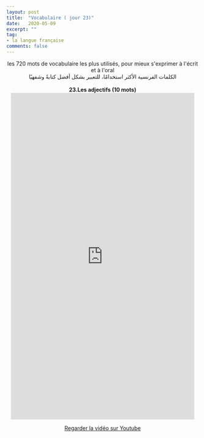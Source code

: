 ```yaml
---
layout: post
title:  "Vocabulaire ( jour 23)"
date:   2020-05-09
excerpt: ""
tag:
- la langue française
comments: false
---
```

 <center>     les 720 mots de vocabulaire les plus utilisés, pour mieux s'exprimer à l'écrit et à l'oral <br> الكلمات الفرنسية الأكثر استخدامًا، للتعبير بشكل أفضل كتابةً وشفهيًا <br><br>     <strong> 23.Les adjectifs (10 mots)</strong>     <br> <iframe width="480" height="853" src="https://www.youtube.com/embed/rJKH2k_5M_k" title="youtube video player" frameborder="0" allow="accelerometer, autoplay, clipboard-write, encrypted-media, gyroscope, picture-in-picture, web-share" allowfullscreen></iframe>     <br> <p markdown="0"><a href="https://youtube.com/shorts/rJKH2k_5M_k" class="btn btn-danger" target="_blank">Regarder la vidéo sur Youtube</a></p> </center>
